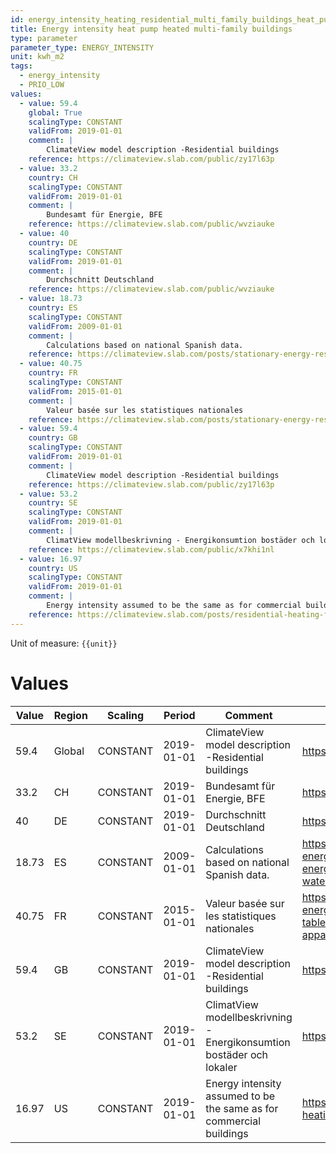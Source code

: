 ```yaml
---
id: energy_intensity_heating_residential_multi_family_buildings_heat_pumps
title: Energy intensity heat pump heated multi-family buildings
type: parameter
parameter_type: ENERGY_INTENSITY
unit: kwh_m2
tags:
  - energy_intensity
  - PRIO_LOW
values:
  - value: 59.4
    global: True
    scalingType: CONSTANT
    validFrom: 2019-01-01
    comment: |
        ClimateView model description -Residential buildings
    reference: https://climateview.slab.com/public/zy17l63p
  - value: 33.2
    country: CH
    scalingType: CONSTANT
    validFrom: 2019-01-01
    comment: |
        Bundesamt für Energie, BFE
    reference: https://climateview.slab.com/public/wvziauke
  - value: 40
    country: DE
    scalingType: CONSTANT
    validFrom: 2019-01-01
    comment: |
        Durchschnitt Deutschland
    reference: https://climateview.slab.com/public/wvziauke
  - value: 18.73
    country: ES
    scalingType: CONSTANT
    validFrom: 2009-01-01
    comment: |
        Calculations based on national Spanish data.
    reference: https://climateview.slab.com/posts/stationary-energy-residential-5b7n1rw0#hilrs-table-9-energy-intensities-space-heating-and-hot-water-single-family-houses
  - value: 40.75
    country: FR
    scalingType: CONSTANT
    validFrom: 2015-01-01
    comment: |
        Valeur basée sur les statistiques nationales
    reference: https://climateview.slab.com/posts/stationary-energy-residential-france-bnynu72j#hhmnb-tableau-6-intensite-energetique-des-appartements
  - value: 59.4
    country: GB
    scalingType: CONSTANT
    validFrom: 2019-01-01
    comment: |
        ClimateView model description -Residential buildings
    reference: https://climateview.slab.com/public/zy17l63p
  - value: 53.2
    country: SE
    scalingType: CONSTANT
    validFrom: 2019-01-01
    comment: |
        ClimatView modellbeskrivning - Energikonsumtion bostäder och lokaler
    reference: https://climateview.slab.com/public/x7khi1nl
  - value: 16.97
    country: US
    scalingType: CONSTANT
    validFrom: 2019-01-01
    comment: |
        Energy intensity assumed to be the same as for commercial buildings
    reference: https://climateview.slab.com/posts/residential-heating-f34d3tuu#h77aa-energy-intensities
---
```



Unit of measure: `{{unit}}`


# Values


| Value | Region | Scaling | Period | Comment | Reference |
|-------|--------|---------|--------|---------|-----------|
| 59.4 | Global | CONSTANT | 2019-01-01 | ClimateView model description -Residential buildings | https://climateview.slab.com/public/zy17l63p |
| 33.2 | CH | CONSTANT | 2019-01-01 | Bundesamt für Energie, BFE | https://climateview.slab.com/public/wvziauke |
| 40 | DE | CONSTANT | 2019-01-01 | Durchschnitt Deutschland | https://climateview.slab.com/public/wvziauke |
| 18.73 | ES | CONSTANT | 2009-01-01 | Calculations based on national Spanish data. | https://climateview.slab.com/posts/stationary-energy-residential-5b7n1rw0#hilrs-table-9-energy-intensities-space-heating-and-hot-water-single-family-houses |
| 40.75 | FR | CONSTANT | 2015-01-01 | Valeur basée sur les statistiques nationales | https://climateview.slab.com/posts/stationary-energy-residential-france-bnynu72j#hhmnb-tableau-6-intensite-energetique-des-appartements |
| 59.4 | GB | CONSTANT | 2019-01-01 | ClimateView model description -Residential buildings | https://climateview.slab.com/public/zy17l63p |
| 53.2 | SE | CONSTANT | 2019-01-01 | ClimatView modellbeskrivning - Energikonsumtion bostäder och lokaler | https://climateview.slab.com/public/x7khi1nl |
| 16.97 | US | CONSTANT | 2019-01-01 | Energy intensity assumed to be the same as for commercial buildings | https://climateview.slab.com/posts/residential-heating-f34d3tuu#h77aa-energy-intensities |


